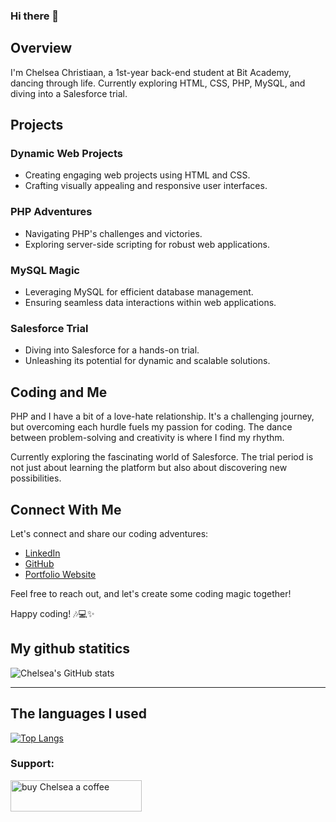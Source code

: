 ### Hi there 👋

## Overview
I'm Chelsea Christiaan, a 1st-year back-end student at Bit Academy, dancing through life. Currently exploring HTML, CSS, PHP, MySQL, and diving into a Salesforce trial.

## Projects

### Dynamic Web Projects
- Creating engaging web projects using HTML and CSS.
- Crafting visually appealing and responsive user interfaces.

### PHP Adventures
- Navigating PHP's challenges and victories.
- Exploring server-side scripting for robust web applications.

### MySQL Magic
- Leveraging MySQL for efficient database management.
- Ensuring seamless data interactions within web applications.

### Salesforce Trial
- Diving into Salesforce for a hands-on trial.
- Unleashing its potential for dynamic and scalable solutions.

## Coding and Me

PHP and I have a bit of a love-hate relationship. It's a challenging journey, but overcoming each hurdle fuels my passion for coding. The dance between problem-solving and creativity is where I find my rhythm.

Currently exploring the fascinating world of Salesforce. The trial period is not just about learning the platform but also about discovering new possibilities.

## Connect With Me

Let's connect and share our coding adventures:

- [LinkedIn](your_linkedin_profile)
- [GitHub](your_github_profile)
- [Portfolio Website](your_portfolio_website)

Feel free to reach out, and let's create some coding magic together!

Happy coding! 🎶💻✨
## My github statitics
![Chelsea's GitHub stats](https://github-readme-stats.vercel.app/api?username=C-Christiaan&show_icons=true&theme=swift)</br>
***
## The languages I used
[![Top Langs](https://github-readme-stats.vercel.app/api/top-langs/?username=C-Christiaan&layout=compact)](https://github.com/C-Christiaan/github-readme-stats)

### Support:
<p><a href="https://www.buymeacoffee.com/CChristiaan"> <img align="center" src="https://cdn.buymeacoffee.com/buttons/v2/default-yellow.png" height="50" width="210" alt="buy Chelsea a coffee" /></a></p><br><br>


<!--
**C-Christiaan/C-Christiaan** is a ✨ _special_ ✨ repository because its `README.md` (this file) appears on your GitHub profile.

Here are some ideas to get you started:

- 🔭 I’m currently working on ...
- 🌱 I’m currently learning ...
- 👯 I’m looking to collaborate on ...
- 🤔 I’m looking for help with ...
- 💬 Ask me about ...
- 📫 How to reach me: ...
- 😄 Pronouns: ...
- ⚡ Fun fact: ...
-->
